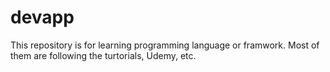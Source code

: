 # devapp
This repository is for learning programming language or framwork. Most of them are following the turtorials, Udemy, etc.
